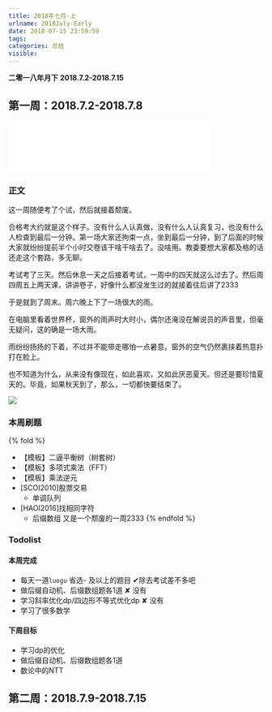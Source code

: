 ```yaml
---
title: 2018年七月·上
urlname: 2018July-Early
date: 2018-07-15 23:59:59
tags:
categories: 总结
visible:
---
```


**二零一八年月下**
**2018.7.2-2018.7.15**

<!-- more -->

## 第一周：2018.7.2-2018.7.8

<iframe frameborder="no" border="0" marginwidth="0" marginheight="0" width=400 height=100 src="//music.163.com/outchain/player?type=2&id=32628085&auto=0&height=100"></iframe>

### 正文

这一周随便考了个试，然后就接着颓废。

合格考大约就是这个样子。没有什么人认真做，没有什么人认真复习，也没有什么人检查到最后一分钟。第一场大家还拘束一点，坐到最后一分钟，到了后面的时候大家就纷纷提前半个小时交卷该干啥干啥去了。没啥用。教委要想大家都及格的话还走这个套路，多无聊。

考试考了三天。然后休息一天之后接着考试，一周中的四天就这么过去了。然后周四周五上两天课，讲讲卷子，好像什么都没发生过的就接着往后讲了2333

于是就到了周末。周六晚上下了一场很大的雨。

在电脑里看着世界杯，窗外的雨声时大时小，偶尔还淹没在解说员的声音里，但毫无疑问，这的确是一场大雨。

雨纷纷扬扬的下着，不过并不能带走哪怕一点暑意。窗外的空气仍然裹挟着热意扑打在脸上。

也不知道为什么，从来没有像现在，如此喜欢，又如此厌恶夏天。但还是要珍惜夏天的。毕竟，如果秋天到了，那么，一切都快要结束了。

![](title1.jpg)

### 本周刷题

{% fold %}
+ 【模板】二逼平衡树（树套树） 
+ 【模板】多项式乘法（FFT）
+ 【模板】乘法逆元  
+ [SCOI2010]股票交易
	- 单调队列
+ [HAOI2016]找相同字符
	- 后缀数组
又是一个颓废的一周2333
{% endfold %}

### Todolist

#### 本周完成

+ 每天一道`luogu` 省选- 及以上的题目 ✔除去考试差不多吧
+ 做后缀自动机、后缀数组题各1道 ✘ 没有
+ 学习斜率优化dp/四边形不等式优化dp ✘ 没有
+ 学习了很多数学

#### 下周目标
+ 学习dp的优化
+ 做后缀自动机、后缀数组题各1道
+ 数论中的NTT

## 第二周：2018.7.9-2018.7.15


